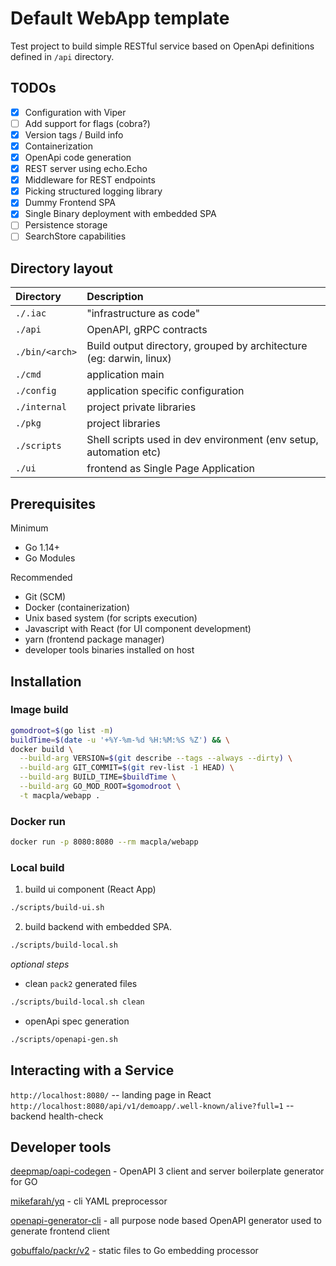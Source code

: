 # Default WebApp template

Test project to build simple RESTful service based on OpenApi definitions defined in `/api` directory.

## TODOs

- [x] Configuration with Viper
- [ ] Add support for flags (cobra?)
- [x] Version tags / Build info
- [x] Containerization
- [x] OpenApi code generation
- [x] REST server using echo.Echo
- [x] Middleware for REST endpoints
- [x] Picking structured logging library
- [x] Dummy Frontend SPA
- [x] Single Binary deployment with embedded SPA
- [ ] Persistence storage
- [ ] SearchStore capabilities

## Directory layout

| Directory      | Description                                                         |
| :------------- | :------------------------------------------------------------------ |
| `./.iac`       | "infrastructure as code"                                            |
| `./api`        | OpenAPI, gRPC contracts                                             |
| `./bin/<arch>` | Build output directory, grouped by architecture (eg: darwin, linux) |
| `./cmd`        | application main                                                    |
| `./config`     | application specific configuration                                  |
| `./internal`   | project private libraries                                           |
| `./pkg`        | project libraries                                                   |
| `./scripts`    | Shell scripts used in dev environment (env setup, automation etc)   |
| `./ui`         | frontend as Single Page Application                                 |

## Prerequisites

Minimum

- Go 1.14+
- Go Modules

Recommended

- Git (SCM)
- Docker (containerization)
- Unix based system (for scripts execution)
- Javascript with React (for UI component development)
- yarn (frontend package manager)
- developer tools binaries installed on host

## Installation

### Image build

```sh
gomodroot=$(go list -m)
buildTime=$(date -u '+%Y-%m-%d %H:%M:%S %Z') && \
docker build \
  --build-arg VERSION=$(git describe --tags --always --dirty) \
  --build-arg GIT_COMMIT=$(git rev-list -1 HEAD) \
  --build-arg BUILD_TIME=$buildTime \
  --build-arg GO_MOD_ROOT=$gomodroot \
  -t macpla/webapp .
```

### Docker run

```sh
docker run -p 8080:8080 --rm macpla/webapp
```

### Local build

1. build ui component (React App)

```bash
./scripts/build-ui.sh
```

2. build backend with embedded SPA.

```bash
./scripts/build-local.sh
```

_optional steps_

- clean `pack2` generated files

```bash
./scripts/build-local.sh clean
```

- openApi spec generation

```bash
./scripts/openapi-gen.sh
```

## Interacting with a Service

`http://localhost:8080/` -- landing page in React
`http://localhost:8080/api/v1/demoapp/.well-known/alive?full=1` -- backend health-check

## Developer tools

[deepmap/oapi-codegen](https://github.com/deepmap/oapi-codegen) - OpenAPI 3 client and server boilerplate generator for GO

[mikefarah/yq](https://github.com/mikefarah/yq) - cli YAML preprocessor

[openapi-generator-cli](https://github.com/openapitools/openapi-generator-cli) - all purpose node based OpenAPI generator used to generate frontend client

[gobuffalo/packr/v2](github.com/gobuffalo/packr/v2) - static files to Go embedding processor
